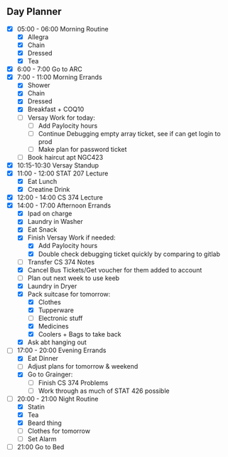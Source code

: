 ## Day Planner

- [x] 05:00 - 06:00 Morning Routine
	- [x] Allegra
	- [x] Chain
	- [x] Dressed
	- [x] Tea
- [x] 6:00 - 7:00 Go to ARC
- [x] 7:00 - 11:00 Morning Errands
	- [x] Shower
	- [x] Chain
	- [x] Dressed
	- [x] Breakfast + COQ10
	- [ ] Versay Work for today:
		- [ ] Add Paylocity hours
		- [ ] Continue Debugging empty array ticket, see if can get login to prod
		- [ ] Make plan for password ticket
	- [ ] Book haircut apt NGC423
- [x] 10:15-10:30 Versay Standup
- [x] 11:00 - 12:00 STAT 207 Lecture
	- [x] Eat Lunch
	- [x] Creatine Drink
- [x] 12:00 - 14:00 CS 374 Lecture
- [x] 14:00 - 17:00 Afternoon Errands
	- [x] Ipad on charge
	- [x] Laundry in Washer
	- [x] Eat Snack
	- [x] Finish Versay Work if needed:
		- [x] Add Paylocity hours
		- [x] Double check debugging ticket quickly by comparing to gitlab
	- [ ] Transfer CS 374 Notes
	- [x] Cancel Bus Tickets/Get voucher for them added to account
	- [ ] Plan out next week to use keeb 
	- [x] Laundry in Dryer
	- [x] Pack suitcase for tomorrow: 
		- [x] Clothes
		- [x] Tupperware
		- [ ] Electronic stuff
		- [x] Medicines
		- [x] Coolers + Bags to take back
	- [x] Ask abt hanging out 
- [ ] 17:00 - 20:00 Evening Errands
	- [x] Eat Dinner
	- [ ] Adjust plans for tomorrow & weekend
	- [x] Go to Grainger:
		- [ ] Finish CS 374 Problems 
		- [ ] Work through as much of STAT 426 possible
- [ ] 20:00 - 21:00 Night Routine
	- [x] Statin
	- [x] Tea
	- [x] Beard thing
	- [ ] Clothes for tomorrow
	- [ ] Set Alarm
- [ ] 21:00 Go to Bed